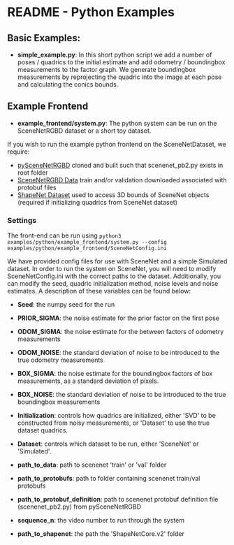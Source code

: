 # README - Python Examples #

## Basic Examples: ## 

* **simple_example.py**: In this short python script we add a number of poses / quadrics to the initial estimate and add odometry / boundingbox measurements to the factor graph. We generate boundingbox measurements by reprojecting the quadric into the image at each pose and calculating the conics bounds. 

## Example Frontend ##

* **example_frontend/system.py**: The python system can be run on the SceneNetRGBD dataset or a short toy dataset. 
<!-- TODO: describe how to change settings -->

If you wish to run the example python frontend on the SceneNetDataset, we require: 

* [pySceneNetRGBD](https://github.com/jmccormac/pySceneNetRGBD) cloned and built such that scenenet_pb2.py exists in root folder
* [SceneNetRGBD Data](https://robotvault.bitbucket.io/scenenet-rgbd.html) train and/or validation downloaded associated with protobuf files
* [ShapeNet Dataset](https://www.shapenet.org/) used to access 3D bounds of SceneNet objects (required if initializing quadrics from SceneNet dataset)

### Settings ### 

The front-end can be run using `python3 examples/python/example_frontend/system.py --config examples/python/example_frontend/SceneNetConfig.ini`

We have provided config files for use with SceneNet and a simple Simulated dataset. In order to run the system on SceneNet, you will need to modify SceneNetConfig.ini with the correct paths to the dataset. Additionally, you can modify the seed, quadric initialization method, noise levels and noise estimates. A description of these variables can be found below:

* **Seed**: the numpy seed for the run 
* **PRIOR_SIGMA**: the noise estimate for the prior factor on the first pose 
* **ODOM_SIGMA**: the noise estimate for the between factors of odometry measurements 
* **ODOM_NOISE**: the standard deviation of noise to be introduced to the true odometry measurements
* **BOX_SIGMA**: the noise estimate for the boundingbox factors of box measurements, as a standard deviation of pixels. 
* **BOX_NOISE**: the standard deviation of noise to be introduced to the true boundingbox measurements 
* **Initialization**: controls how quadrics are initialized, either 'SVD' to be constructed from noisy measurements, or 'Dataset' to use the true dataset quadrics. 
* **Dataset**: controls which dataset to be run, either 'SceneNet' or 'Simulated'.

* **path_to_data**: path to scenenet 'train' or 'val' folder
* **path_to_protobufs**: path to folder containing scenenet train/val protobufs 
* **path_to_protobuf_definition**: path to scenenet protobuf definition file (scenenet_pb2.py) from pySceneNetRGBD
* **sequence_n**: the video number to run through the system 
* **path_to_shapenet**: the path the 'ShapeNetCore.v2' folder 